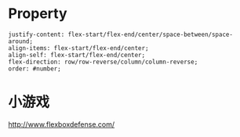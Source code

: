 # Property

```
justify-content: flex-start/flex-end/center/space-between/space-around;
align-items: flex-start/flex-end/center;
align-self: flex-start/flex-end/center;
flex-direction: row/row-reverse/column/column-reverse;
order: #number;
```

# 小游戏

http://www.flexboxdefense.com/